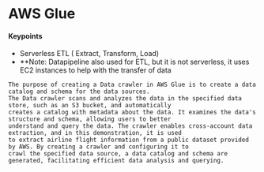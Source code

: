 # AWS Glue

#### Keypoints
- Serverless ETL ( Extract, Transform, Load)
- **Note: Datapipeline also used for ETL, but it is not serverless, it uses EC2 instances to help with the transfer of data

```
The purpose of creating a Data crawler in AWS Glue is to create a data catalog and schema for the data sources.
The Data crawler scans and analyzes the data in the specified data store, such as an S3 bucket, and automatically
creates a catalog with metadata about the data. It examines the data's structure and schema, allowing users to better
understand and query the data. The crawler enables cross-account data extraction, and in this demonstration, it is used
to extract airline flight information from a public dataset provided by AWS. By creating a crawler and configuring it to
crawl the specified data source, a data catalog and schema are generated, facilitating efficient data analysis and querying.
```
